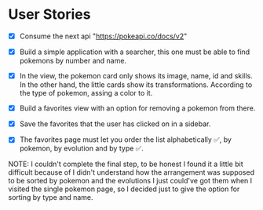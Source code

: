 # User Stories

- [x] Consume the next api "https://pokeapi.co/docs/v2"

- [x] Build a simple application with a searcher, this one must be able to find pokemons by number and name.

- [x] In the view, the pokemon card only shows its image, name, id and skills. In the other hand, the little cards show its transformations. According to the type of pokemon, assing a color to it.

- [x] Build a favorites view with an option for removing a pokemon from there.

- [x] Save the favorites that the user has clicked on in a sidebar.

- [x] The favorites page must let you order the list alphabetically ✅, by pokemon, by evolution and by type ✅.

NOTE: I couldn't complete the final step, to be honest I found it a little bit difficult because of I didn't understand how the arrangement was supposed to be sorted by pokemon and the evolutions I just could've got them when I visited the single pokemon page, so I decided just to give the option for sorting by type and name.
